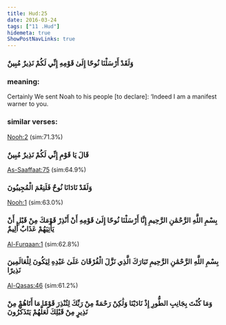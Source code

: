 ```yaml
---
title: Hud:25
date: 2016-03-24
tags: ["11 .Hud"]
hidemeta: true 
ShowPostNavLinks: true 
---
```

### وَلَقَدْ أَرْسَلْنَا نُوحًا إِلَىٰ قَوْمِهِ إِنِّي لَكُمْ نَذِيرٌ مُبِينٌ
### meaning: 
Certainly We sent Noah to his people [to declare]: ‘Indeed I am a manifest warner to you.
### similar verses: 

[Nooh:2](/71/2) (sim:71.3%)

### قَالَ يَا قَوْمِ إِنِّي لَكُمْ نَذِيرٌ مُبِينٌ

[As-Saaffaat:75](/37/75) (sim:64.9%)

### وَلَقَدْ نَادَانَا نُوحٌ فَلَنِعْمَ الْمُجِيبُونَ

[Nooh:1](/71/1) (sim:63.0%)

### بِسْمِ اللَّهِ الرَّحْمَٰنِ الرَّحِيمِ إِنَّا أَرْسَلْنَا نُوحًا إِلَىٰ قَوْمِهِ أَنْ أَنْذِرْ قَوْمَكَ مِنْ قَبْلِ أَنْ يَأْتِيَهُمْ عَذَابٌ أَلِيمٌ

[Al-Furqaan:1](/25/1) (sim:62.8%)

### بِسْمِ اللَّهِ الرَّحْمَٰنِ الرَّحِيمِ تَبَارَكَ الَّذِي نَزَّلَ الْفُرْقَانَ عَلَىٰ عَبْدِهِ لِيَكُونَ لِلْعَالَمِينَ نَذِيرًا

[Al-Qasas:46](/28/46) (sim:61.2%)

### وَمَا كُنْتَ بِجَانِبِ الطُّورِ إِذْ نَادَيْنَا وَلَٰكِنْ رَحْمَةً مِنْ رَبِّكَ لِتُنْذِرَ قَوْمًا مَا أَتَاهُمْ مِنْ نَذِيرٍ مِنْ قَبْلِكَ لَعَلَّهُمْ يَتَذَكَّرُونَ
